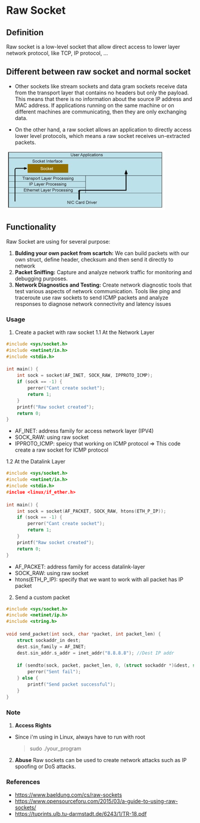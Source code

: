 # Raw Socket
## Definition
Raw socket is a low-level socket that allow direct access to lower layer network protocol, like TCP, IP protocol, ...

## Different between raw socket and normal socket

- Other sockets like stream sockets and data gram sockets receive data from the transport layer that contains no headers but only the payload. This means that there is no information about the source IP address and MAC address. If applications running on the same machine or on different machines are communicating, then they are only exchanging data.


- On the other hand, a raw socket allows an application to directly access lower level protocols, which means a raw socket receives un-extracted packets.

![example](anh.png)
## Functionality

Raw Socket are using for several purpose:

1. **Bulding your own packet from scartch:** We can build packets with our own struct, define header, checksum and then send it directly to network 
2. **Packet Sniffing:** Capture and analyze network traffic for monitoring and debugging purposes.
3. **Network Diagnostics and Testing:** Create network diagnostic tools that test various aspects of network communication. Tools like ping and traceroute use raw sockets to send ICMP packets and analyze responses to diagnose network connectivity and latency issues

### Usage
1. Create a packet with raw socket
1.1 At the Network Layer
```c
#include <sys/socket.h>
#include <netinet/in.h>
#include <stdio.h>

int main() {
    int sock = socket(AF_INET, SOCK_RAW, IPPROTO_ICMP);
    if (sock == -1) {
        perror("Cant create socket");
        return 1;
    }
    printf("Raw socket created");
    return 0;
}
```
- AF_INET: address family for access network layer (IPV4)
- SOCK_RAW: using raw socket
- IPPROTO_ICMP: speicy that working on ICMP protocol
  => This code create a raw socket for ICMP protocol
  
1.2 At the Datalink Layer
```c
#include <sys/socket.h>
#include <netinet/in.h>
#include <stdio.h>
#inclue <linux/if_ether.h>

int main() {
    int sock = socket(AF_PACKET, SOCK_RAW, htons(ETH_P_IP));
    if (sock == -1) {
        perror("Cant create socket");
        return 1;
    }
    printf("Raw socket created");
    return 0;
}
```
- AF_PACKET: address family for access datalink-layer
- SOCK_RAW: using raw socket
- htons(ETH_P_IP): specify that we want to work with all packet has IP packet
 
2. Send a custom packet
```c
#include <sys/socket.h>
#include <netinet/ip.h>
#include <string.h>

void send_packet(int sock, char *packet, int packet_len) {
    struct sockaddr_in dest;
    dest.sin_family = AF_INET;
    dest.sin_addr.s_addr = inet_addr("8.8.8.8"); //Dest IP addr

    if (sendto(sock, packet, packet_len, 0, (struct sockaddr *)&dest, sizeof(dest)) < 0) {
        perror("Sent fail");
    } else {
        printf("Send packet successful");
    }
}
```

### Note
1. **Access Rights**
- Since i'm using in Linux, always have to run with root
  > sudo ./your_program

2. **Abuse**
Raw sockets can be used to create network attacks such as IP spoofing or DoS attacks.

### References
- https://www.baeldung.com/cs/raw-sockets
- https://www.opensourceforu.com/2015/03/a-guide-to-using-raw-sockets/
- https://tuprints.ulb.tu-darmstadt.de/6243/1/TR-18.pdf

